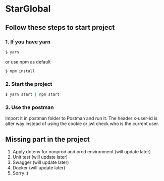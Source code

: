 # StarGlobal

## Follow these steps to start project
### 1. If you have yarn
```sh
$ yarn
```
or use npm as default
```sh
$ npm install
```
### 2. Start the project
```sh
$ yarn start | npm start
```
### 3. Use the postman 
Import it in postman folder to Postman and run it.
The header x-user-id is alter way instead of using the cookie or jwt check who is the current user.

## Missing part in the project
1. Apply dotenv for nonprod and prod environment (will update later)
2. Unit test (will update later)
3. Swagger (will update later)
4. Docker (will update later)
5. Sorry :(